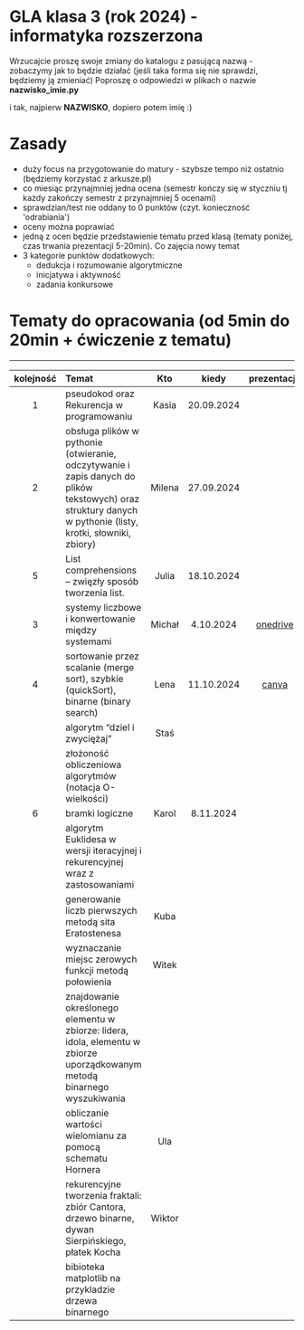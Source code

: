 # GLA klasa 3 (rok 2024) - informatyka rozszerzona 
Wrzucajcie proszę swoje zmiany do katalogu z pasującą nazwą - zobaczymy jak to będzie działać (jeśli taka forma się nie sprawdzi, będziemy ją zmieniać)
Poproszę o odpowiedzi w plikach o nazwie **nazwisko_imie.py** 

i tak, najpierw **NAZWISKO**, dopiero potem imię :)

# Zasady
- duży focus na przygotowanie do matury - szybsze tempo niż ostatnio (będziemy korzystać z arkusze.pl)
- co miesiąc przynajmniej jedna ocena (semestr kończy się w styczniu tj każdy zakończy semestr z przynajmniej 5 ocenami)
- sprawdzian/test nie oddany to 0 punktów (czyt. konieczność 'odrabiania')
- oceny można poprawiać
- jedną z ocen będzie przedstawienie tematu przed klasą (tematy poniżej, czas trwania prezentacji 5-20min). Co zajęcia nowy temat
- 3 kategorie punktów dodatkowych:
    - dedukcja i rozumowanie algorytmiczne
    - inicjatywa i aktywność
    - zadania konkursowe
  
# Tematy do opracowania (od 5min do 20min + ćwiczenie z tematu)
---------
| kolejność    | Temat                                                                                                                      | Kto                       | kiedy                            | prezentacja |
| :---:        | :----------------                                                                                                          | :------:                  | :----:                           | :-----:     |
| 1 | pseudokod oraz Rekurencja w programowaniu                                                                                  |   Kasia                   | 20.09.2024                       |             |
| 2 | obsługa plików w pythonie (otwieranie, odczytywanie i zapis danych do plików tekstowych) oraz struktury danych w pythonie (listy, krotki, słowniki, zbiory)|    Milena  |  27.09.2024     |             |
| 5 | List comprehensions – zwięzły sposób tworzenia list.                                                                       |   Julia                   |        18.10.2024                |             |
| 3 | systemy liczbowe i konwertowanie między systemami                                                                          |   Michał                  |        4.10.2024                 |  [onedrive](https://1drv.ms/p/s!Ahvhmcr-0MY8a0kMlTxvv3C9EAM?e=1avMFs)           |   
| 4 | sortowanie przez scalanie (merge sort), szybkie (quickSort), binarne (binary search)                                       |   Lena                    |        11.10.2024                |  [canva](https://www.canva.com/design/DAGTFwjdFis/etFXKeiS_rPjNesLSUrepw/view?utm_content=DAGTFwjdFis&utm_campaign=designshare&utm_medium=link&utm_source=editor)           |
|   | algorytm “dziel i zwyciężaj”                                                                                               |   Staś                    |                                  |             |
|   | złożoność obliczeniowa algorytmów (notacja O-wielkości)                                                                    |                           |                                  |             |
| 6 | bramki logiczne                                                                                                            |   Karol                   |        8.11.2024                 |             |
|   | algorytm Euklidesa w wersji iteracyjnej i rekurencyjnej wraz z zastosowaniami                                              |                           |                                  |             |
|   | generowanie liczb pierwszych metodą sita Eratostenesa                                                                      |   Kuba                    |                                  |             |
|   | wyznaczanie miejsc zerowych funkcji metodą połowienia                                                                      |   Witek                   |                                  |             |
|   | znajdowanie określonego elementu w zbiorze: lidera, idola, elementu w zbiorze uporządkowanym metodą binarnego wyszukiwania |                           |                                  |             |
|   | obliczanie wartości wielomianu za pomocą schematu Hornera                                                                  |   Ula                     |                                  |             |
|   | rekurencyjne tworzenia fraktali: zbiór Cantora, drzewo binarne, dywan Sierpińskiego, płatek Kocha                          |   Wiktor                  |                                  |             |
|   | bibioteka matplotlib na przykladzie drzewa binarnego                                                                       |                           |                                  |             |



      
